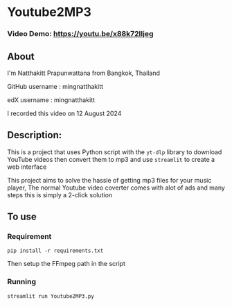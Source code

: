 # Youtube2MP3
### Video Demo: https://youtu.be/x88k72lIjeg

## About

I'm Natthakitt Prapunwattana from Bangkok, Thailand

GitHub username : mingnatthakitt

edX username : mingnatthakitt 

I recorded this video on 12 August 2024
## Description: 

This is a project that uses Python script with the `yt-dlp` library to download YouTube videos then convert them to mp3 and use `streamlit` to create a web interface

This project aims to solve the hassle of getting mp3 files for your music player, The normal Youtube video coverter comes with alot of ads and many steps this is simply a 2-click solution
## To use

### Requirement

```pip install -r requirements.txt```

Then setup the FFmpeg path in the script

### Running

```streamlit run Youtube2MP3.py```

